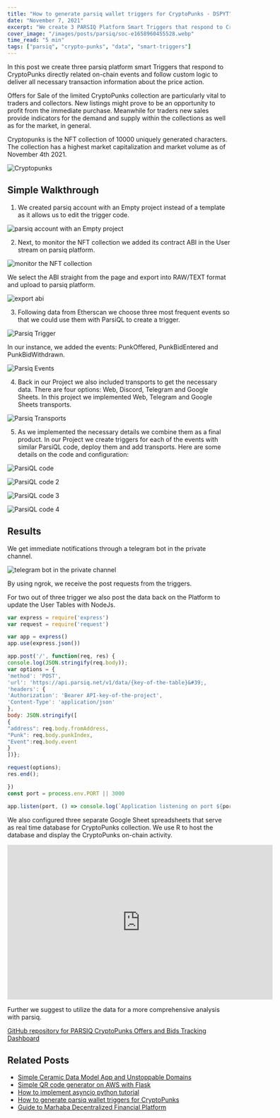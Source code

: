 ```yaml
---
title: "How to generate parsiq wallet triggers for CryptoPunks - DSPYT"
date: "November 7, 2021"
excerpt: "We create 3 PARSIQ Platform Smart Triggers that respond to Crypto Punks directly related on-chain events and follow custom logic with parsiq wallet tracking."
cover_image: "/images/posts/parsiq/soc-e1658960455528.webp"
time_read: "5 min"
tags: ["parsiq", "crypto-punks", "data", "smart-triggers"]
---
```


In this post we create three parsiq platform smart Triggers that respond to CryptoPunks directly related on-chain events and follow custom logic to deliver all necessary transaction information about the price action.

Offers for Sale of the limited CryptoPunks collection are particularly vital to traders and collectors. New listings might prove to be an opportunity to profit from the immediate purchase. Meanwhile for traders new sales provide indicators for the demand and supply within the collections as well as for the market, in general.

Cryptopunks is the NFT collection of 10000 uniquely generated characters. The collection has a highest market capitalization and market volume as of November 4th 2021.

![Cryptopunks](/images/posts/parsiq/140242896-9c339336-e36b-4388-8aa9-56760bf8cd4a.png)

## Simple Walkthrough

1. We created parsiq account with an Empty project instead of a template as it allows us to edit the trigger code.

![parsiq account with an Empty project](/images/posts/parsiq/140244531-09e16a47-fa12-40f6-bc77-7d139a8be8f4.png)

2. Next, to monitor the NFT collection we added its contract ABI in the User stream on parsiq platform.

![monitor the NFT collection](/images/posts/parsiq/140627741-bea5116d-0b93-4f4d-af08-6fb4e321223e.png)

We select the ABI straight from the page and export into RAW/TEXT format and upload to parsiq platform.

![export abi](/images/posts/parsiq/140244623-07f2cb8d-c07c-448d-a9d3-809bb6d66600.png)

3. Following data from Etherscan we choose three most frequent events so that we could use them with ParsiQL to create a trigger.

![Parsiq Trigger](/images/posts/parsiq/140629662-b5a2820d-e445-4846-9640-60b68ca4f946.png)

In our instance, we added the events: PunkOffered, PunkBidEntered and PunkBidWithdrawn.

![Parsiq Events](/images/posts/parsiq/140629515-5b5ccb36-07ed-46bc-ac06-1293bd50eb78.png)

4. Back in our Project we also included transports to get the necessary data. There are four options: Web, Discord, Telegram and Google Sheets. In this project we implemented Web, Telegram and Google Sheets transports.

![Parsiq Transports](/images/posts/parsiq/image-768x333.png)

5. As we implemented the necessary details we combine them as a final product. In our Project we create triggers for each of the events with similar ParsiQL code, deploy them and add transports. Here are some details on the code and configuration:

![ParsiQL code](/images/posts/parsiq/140609712-a9a03f36-60b8-4e35-b46d-0bede069844d.png)

![ParsiQL code 2](/images/posts/parsiq/140251634-7ab5aeeb-613b-4921-8e32-718ae099d980.png)

![ParsiQL code 3](/images/posts/parsiq/140609790-05521031-d2b7-4904-a67f-3b3a9412eb60.png)

![ParsiQL code 4](/images/posts/parsiq/140245287-348d09c4-b07d-4762-b06a-7034bda3d7bd.png)

## Results

We get immediate notifications through a telegram bot in the private channel.

![telegram bot in the private channel](/images/posts/parsiq/140609836-eb44988a-9017-4802-bb92-17279241a2f8.png)

By using ngrok, we receive the post requests from the triggers.

For two out of three trigger we also post the data back on the Platform to update the User Tables with NodeJs.

```javascript
var express = require('express')
var request = require('request')

var app = express()
app.use(express.json())

app.post('/', function(req, res) {
console.log(JSON.stringify(req.body));
var options = {
'method': 'POST',
'url': 'https://api.parsiq.net/v1/data/{key-of-the-table}&#39;,
'headers': {
'Authorization': 'Bearer API-key-of-the-project',
'Content-Type': 'application/json'
},
body: JSON.stringify([
{
"address": req.body.fromAddress,
"Punk": req.body.punkIndex,
"Event":req.body.event
}
])};

request(options);
res.end();

})
const port = process.env.PORT || 3000

app.listen(port, () => console.log(`Application listening on port ${port} `))
```

We also configured three separate Google Sheet spreadsheets that serve as real time database for CryptoPunks collection. We use R to host the database and display the CryptoPunks on-chain activity.

<div className="flex justify-center">
    <iframe width="600" height="350" src="https://www.youtube.com/embed/5Be_iZKCQd0?autoplay=1&mute=1" title="YouTube video player" frameBorder="0" allow="accelerometer; autoplay; clipboard-write; encrypted-media; gyroscope; picture-in-picture;fullscreen"></iframe>
</div>

Further we suggest to utilize the data for a more comprehensive analysis with parsiq.

[GitHub repository for PARSIQ CryptoPunks Offers and Bids Tracking Dashboard](https://github.com/dspytdao/PARSIQ-CryptoPunks)

## Related Posts

- [Simple Ceramic Data Model App and Unstoppable Domains](https://dspyt.com/simple-app-with-ceramic-data-model-and-unstoppable-domains)
- [Simple QR code generator on AWS with Flask](https://dspyt.com/simple-qr-code-generator-on-aws-with-flask)
- [How to implement asyncio python tutorial](https://dspyt.com/simple-asynchronous-python-webscraper-tutorial)
- [How to generate parsiq wallet triggers for CryptoPunks](https://dspyt.com/generating-fast-and-easy-parsiq-triggers-for-cryptopunks)
- [Guide to Marhaba Decentralized Financial Platform](https://dspyt.com/mrhb-defi-great-technologies-and-functionalities)
